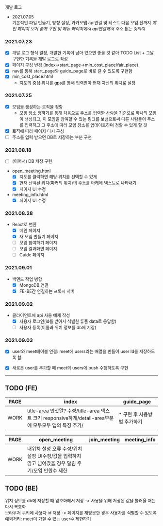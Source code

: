 개발 로그

* 2021.07.05     
  기본적인 파일 만들기, 방향 설정, 카카오맵 api연결 및 테스트
  다음 모임 전까지 *메인 페이지 보기 좋게 구현 및 메뉴 페이지에서 api연결해서 주소 받는 것까지*

### 2021.07.23
- [x] 개발 로그 형식 결정, 개발한 기록이 남아 있으면 좋을 것 같아 TODO List + 그날 구현한 기록을 개발 로그로 작성
- [x] 페이지 구성 변경 (index->start_page->min_cost_place/fair_place)
- [x] nav를 통해 start_page와 guide_page로 바로 갈 수 있도록 구현함
- [x] min_cost_place.html
  - 지도의 중심 위치를 gps를 통해 입력받아 현재 자신의 위치로 설정

### 2021.07.25
- [x] 모임을 생성하는 로직을 정함
  - 모임 장소 정하기를 통해 처음으로 주소를 입력한 사람을 기준으로 하나의 모임이 생성되고, 이 모임을 참여할 수 있는 링크를 보냄으로써 다른 사람들이 주소를 입력하고 그 주소에 따라 모임 장소를 업데이트하며 정할 수 있게 할 것
- [x] 로직에 따라 페이지 다시 구성
- [ ] 주소를 입력 받으면 DB로 저장하는 부분 구현

### 2021.08.18
- [ ] (이어서) DB 저장 구현
- open_meeting.html
  - [x] 지도를 클릭하면 해당 위치를 선택할 수 있게
  - [x] 현재 선택된 위치(마커의 위치)의 주소를 아래에 텍스트로 나타내기
  - [x] 페이지 UI 수정
- meeting_info.html
  - [x] 페이지 UI 수정

### 2021.08.28
- React로 변환
  - [x] 메인 페이지
  - [x] 새 모임 만들기 페이지
  - [ ] 모임 참여하기 페이지
  - [ ] 모임 결과화면 페이지
  - [ ] Guide 페이지

### 2021.09.01
- 백엔드 작업 병합
  - [x] MongoDB 연결
  - [x] FE-BE간 연결하는 프록시 서버

### 2021.09.02
- 클라이언트에 api 사용 예제 작성
  - [X] 사용자 로그인(id를 받아서 식별한 튜플 data로 응답함)
  - [ ] 사용자 등록(이름과 위치 정보를 db에 저장)

### 2021.09.03
- [X] user와 meet테이블 연결: meet에 users라는 배열을 만들어 user Id를 저장하도록 함
- [X] 새로운 user를 추가할 때 meet의 users에 push 수행하도록 구현


---------

## TODO (FE)

|PAGE|index|guide_page|
|---|---|---|
|WORK|title-area 인삿말? 수정/title-area 텍스트 크기 responsive하게/detail-area부분에 모두모두 앱의 특징 추가/|* 구현 후 사용방법 추가하기|

|PAGE|open_meeting|join_meeting|meeting_info|
|---|---|---|---|
|WORK|내위치 설정 오류 수정/위치 설정 UI수정/값을 입력하지 않고 넘어갔을 경우 알림 주기/모임 인원수 제한|||

## TODO (BE)

위치 정보를 db에 저장할 때 암호화해서 저장 -> 사용을 위해 저장된 값을 불러올 때는 다시 복호화  
브라우저 쿠키에 사용자 id 저장 -> 페이지를 재방문한 경우 사용자를 식별할 수 있도록  
예외처리: meet이 가질 수 있는 user수 제한하기  
